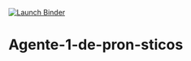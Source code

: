[![Launch Binder](https://mybinder.org/badge_logo.svg)](https://mybinder.org/v2/gh/Nazdi68/Agente-de-pronosticos/HEAD?urlpath=streamlit%2Frun%2Fapp.py)
# Agente-1-de-pron-sticos
